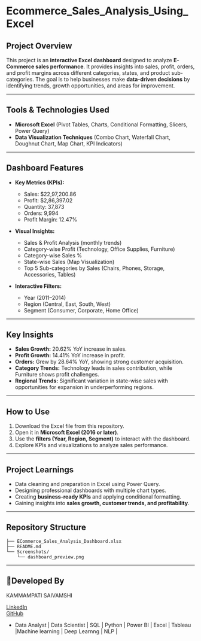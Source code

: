 # Ecommerce_Sales_Analysis_Using_Excel


##  Project Overview

This project is an **interactive Excel dashboard** designed to analyze **E-Commerce sales performance**. It provides insights into sales, profit, orders, and profit margins across different categories, states, and product sub-categories. The goal is to help businesses make **data-driven decisions** by identifying trends, growth opportunities, and areas for improvement.

---

##  Tools & Technologies Used

* **Microsoft Excel** (Pivot Tables, Charts, Conditional Formatting, Slicers, Power Query)
* **Data Visualization Techniques** (Combo Chart, Waterfall Chart, Doughnut Chart, Map Chart, KPI Indicators)

---

##  Dashboard Features

* **Key Metrics (KPIs):**

  * Sales: \$22,97,200.86
  * Profit: \$2,86,397.02
  * Quantity: 37,873
  * Orders: 9,994
  * Profit Margin: 12.47%

* **Visual Insights:**

  * Sales & Profit Analysis (monthly trends)
  * Category-wise Profit (Technology, Office Supplies, Furniture)
  * Category-wise Sales %
  * State-wise Sales (Map Visualization)
  * Top 5 Sub-categories by Sales (Chairs, Phones, Storage, Accessories, Tables)

* **Interactive Filters:**

  * Year (2011–2014)
  * Region (Central, East, South, West)
  * Segment (Consumer, Corporate, Home Office)

---

##  Key Insights

* **Sales Growth:** 20.62% YoY increase in sales.
* **Profit Growth:** 14.41% YoY increase in profit.
* **Orders:** Grew by 28.64% YoY, showing strong customer acquisition.
* **Category Trends:** Technology leads in sales contribution, while Furniture shows profit challenges.
* **Regional Trends:** Significant variation in state-wise sales with opportunities for expansion in underperforming regions.

---

##  How to Use

1. Download the Excel file from this repository.
2. Open it in **Microsoft Excel (2016 or later)**.
3. Use the **filters (Year, Region, Segment)** to interact with the dashboard.
4. Explore KPIs and visualizations to analyze sales performance.

---

##  Project Learnings

* Data cleaning and preparation in Excel using Power Query.
* Designing professional dashboards with multiple chart types.
* Creating **business-ready KPIs** and applying conditional formatting.
* Gaining insights into **sales growth, customer trends, and profitability**.

---

##  Repository Structure

```
├── ECommerce_Sales_Analysis_Dashboard.xlsx
├── README.md
└── Screenshots/
    └── dashboard_preview.png
```

---


## 👤Developed By
KAMMAMPATI SAIVAMSHI

[LinkedIn](https://www.linkedin.com/in/kammampati-saivamshi-/)                                      
[GitHub](https://github.com/kammampatiSaivamshi)

* Data Analyst | Data Scientist | SQL | Python | Power BI | Excel | Tableau |Machine learning | Deep Learnng | NLP |
  
